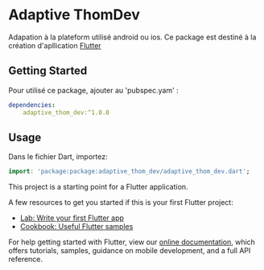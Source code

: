 # Adaptive ThomDev

Adapation à la plateform utilisé android ou ios.
Ce package est destiné à la création d'apllication [Flutter](https://flutter.io)

## Getting Started

Pour utilisé ce package, ajouter au 'pubspec.yam' :

``` yaml
dependencies:
    adaptive_thom_dev:^1.0.0
```
## Usage

Dans le fichier Dart, importez:

``` dart
import: 'package:package:adaptive_thom_dev/adaptive_thom_dev.dart';
```

This project is a starting point for a Flutter application.

A few resources to get you started if this is your first Flutter project:

- [Lab: Write your first Flutter app](https://flutter.dev/docs/get-started/codelab)
- [Cookbook: Useful Flutter samples](https://flutter.dev/docs/cookbook)

For help getting started with Flutter, view our
[online documentation](https://flutter.dev/docs), which offers tutorials,
samples, guidance on mobile development, and a full API reference.
